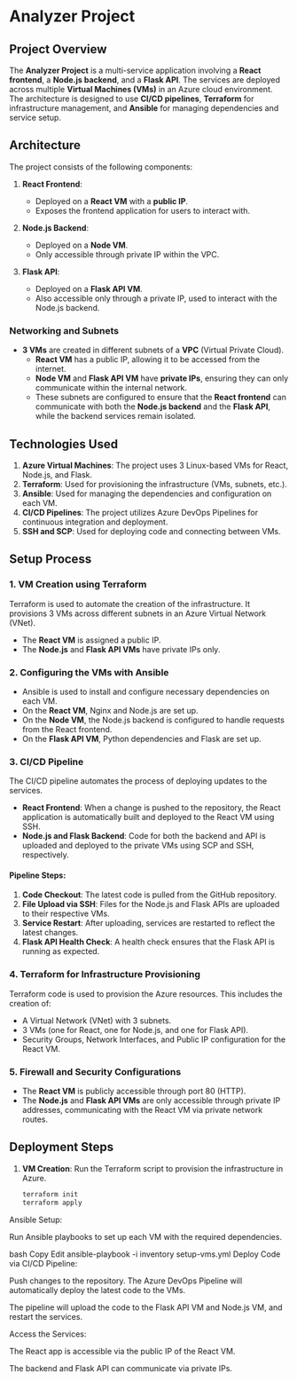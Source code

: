 # Analyzer Project

## Project Overview

The **Analyzer Project** is a multi-service application involving a **React frontend**, a **Node.js backend**, and a **Flask API**. The services are deployed across multiple **Virtual Machines (VMs)** in an Azure cloud environment. The architecture is designed to use **CI/CD pipelines**, **Terraform** for infrastructure management, and **Ansible** for managing dependencies and service setup.

## Architecture

The project consists of the following components:

1. **React Frontend**:
   - Deployed on a **React VM** with a **public IP**.
   - Exposes the frontend application for users to interact with.

2. **Node.js Backend**:
   - Deployed on a **Node VM**.
   - Only accessible through private IP within the VPC.

3. **Flask API**:
   - Deployed on a **Flask API VM**.
   - Also accessible only through a private IP, used to interact with the Node.js backend.

### Networking and Subnets

- **3 VMs** are created in different subnets of a **VPC** (Virtual Private Cloud).
  - **React VM** has a public IP, allowing it to be accessed from the internet.
  - **Node VM** and **Flask API VM** have **private IPs**, ensuring they can only communicate within the internal network.
  - These subnets are configured to ensure that the **React frontend** can communicate with both the **Node.js backend** and the **Flask API**, while the backend services remain isolated.

## Technologies Used

1. **Azure Virtual Machines**: The project uses 3 Linux-based VMs for React, Node.js, and Flask.
2. **Terraform**: Used for provisioning the infrastructure (VMs, subnets, etc.).
3. **Ansible**: Used for managing the dependencies and configuration on each VM.
4. **CI/CD Pipelines**: The project utilizes Azure DevOps Pipelines for continuous integration and deployment.
5. **SSH and SCP**: Used for deploying code and connecting between VMs.

## Setup Process

### 1. **VM Creation using Terraform**
   Terraform is used to automate the creation of the infrastructure. It provisions 3 VMs across different subnets in an Azure Virtual Network (VNet).
   - The **React VM** is assigned a public IP.
   - The **Node.js** and **Flask API VMs** have private IPs only.

### 2. **Configuring the VMs with Ansible**
   - Ansible is used to install and configure necessary dependencies on each VM.
   - On the **React VM**, Nginx and Node.js are set up.
   - On the **Node VM**, the Node.js backend is configured to handle requests from the React frontend.
   - On the **Flask API VM**, Python dependencies and Flask are set up.

### 3. **CI/CD Pipeline**
   The CI/CD pipeline automates the process of deploying updates to the services.

   - **React Frontend**: When a change is pushed to the repository, the React application is automatically built and deployed to the React VM using SSH.
   - **Node.js and Flask Backend**: Code for both the backend and API is uploaded and deployed to the private VMs using SCP and SSH, respectively.

#### Pipeline Steps:
1. **Code Checkout**: The latest code is pulled from the GitHub repository.
2. **File Upload via SSH**: Files for the Node.js and Flask APIs are uploaded to their respective VMs.
3. **Service Restart**: After uploading, services are restarted to reflect the latest changes.
4. **Flask API Health Check**: A health check ensures that the Flask API is running as expected.

### 4. **Terraform for Infrastructure Provisioning**
   Terraform code is used to provision the Azure resources. This includes the creation of:
   - A Virtual Network (VNet) with 3 subnets.
   - 3 VMs (one for React, one for Node.js, and one for Flask API).
   - Security Groups, Network Interfaces, and Public IP configuration for the React VM.

### 5. **Firewall and Security Configurations**
   - The **React VM** is publicly accessible through port 80 (HTTP).
   - The **Node.js** and **Flask API VMs** are only accessible through private IP addresses, communicating with the React VM via private network routes.

## Deployment Steps

1. **VM Creation**:
   Run the Terraform script to provision the infrastructure in Azure.
   ```bash
   terraform init
   terraform apply
Ansible Setup:

Run Ansible playbooks to set up each VM with the required dependencies.

bash
Copy
Edit
ansible-playbook -i inventory setup-vms.yml
Deploy Code via CI/CD Pipeline:

Push changes to the repository. The Azure DevOps Pipeline will automatically deploy the latest code to the VMs.

The pipeline will upload the code to the Flask API VM and Node.js VM, and restart the services.

Access the Services:

The React app is accessible via the public IP of the React VM.

The backend and Flask API can communicate via private IPs.
